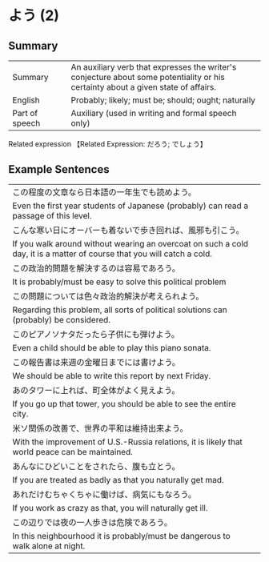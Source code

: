 # よう (2)

## Summary

<table><tr>   <td>Summary<td>   <td>An auxiliary verb that expresses the writer's conjecture about some potentiality or his certainty about a given state of affairs.</td><tr><tr>   <td>English<td>   <td>Probably; likely; must be; should; ought; naturally</td><tr><tr>   <td>Part of speech<td>   <td>Auxiliary (used in writing and formal speech only)</td><tr></table><tr>   <td>Related expression<td>   <td>【Related Expression: だろう; でしょう】</td><tr></table></table>

## Example Sentences

<table><tr><td>この程度の文章なら日本語の一年生でも読めよう。<td><tr><tr><td>Even the first year students of Japanese (probably) can read a passage of this level.<td><tr><tr><td>こんな寒い日にオーバーも着ないで歩き回れば、風邪も引こう。<td><tr><tr><td>If you walk around without wearing an overcoat on such a cold day, it is a matter of course that you will catch a cold.<td><tr><tr><td>この政治的問題を解決するのは容易であろう。<td><tr><tr><td>It is probably/must be easy to solve this political problem<td><tr><tr><td>この問題については色々政治的解決が考えられよう。<td><tr><tr><td>Regarding this problem, all sorts of political solutions can (probably) be considered.<td><tr><tr><td>このピアノソナタだったら子供にも弾けよう。<td><tr><tr><td>Even a child should be able to play this piano sonata.<td><tr><tr><td>この報告書は来週の金曜日までには書けよう。<td><tr><tr><td>We should be able to write this report by next Friday.<td><tr><tr><td>あのタワーに上れば、町全体がよく見えよう。<td><tr><tr><td>If you go up that tower, you should be able to see the entire city.<td><tr><tr><td>米ソ関係の改善で、世界の平和は維持出来よう。<td><tr><tr><td>With the improvement of U.S.-Russia relations, it is likely that world peace can be maintained.<td><tr><tr><td>あんなにひどいことをされたら、腹も立とう。<td><tr><tr><td>If you are treated as badly as that you naturally get mad.<td><tr><tr><td>あれだけむちゃくちゃに働けば、病気にもなろう。<td><tr><tr><td>If you work as crazy as that, you will naturally get ill.<td><tr><tr><td>この辺りでは夜の一人歩きは危険であろう。<td><tr><tr><td>In this neighbourhood it is probably/must be dangerous to walk alone at night.<td><tr></table>

